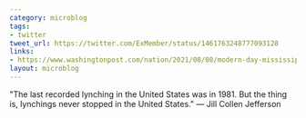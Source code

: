 ```yaml
---
category: microblog
tags:
- twitter
tweet_url: https://twitter.com/ExMember/status/1461763248777093128
links:
- https://www.washingtonpost.com/nation/2021/08/08/modern-day-mississippi-lynchings/
layout: microblog
---
```

"The last recorded lynching in the United States was in 1981. But the thing is, lynchings never stopped in the United States." — Jill Collen Jefferson

